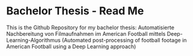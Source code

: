 # Bachelor Thesis - Read Me
This is the Github Repository for my bachelor thesis: Automatisierte Nachbereitung von Filmaufnahmen im American Football mittels Deep-Learning-Algorithmus (Automated post-processing of football footage in American Football using a Deep Learning approach)
